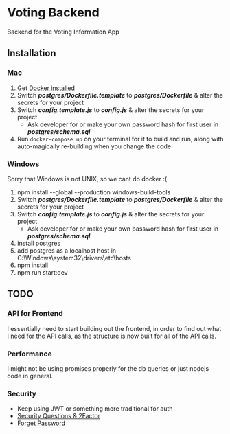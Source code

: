 # Voting Backend

Backend for the Voting Information App

## Installation

### Mac
1. Get [Docker installed](https://store.docker.com/search?type=edition&offering=community)
2. Switch __*postgres/Dockerfile.template*__ to __*postgres/Dockerfile*__ & alter the secrets for your project
3. Switch __*config.template.js*__ to __*config.js*__ & alter the secrets for your project
    - Ask developer for or make your own password hash for first user in __*postgres/schema.sql*__
4. Run ```docker-compose up``` on your terminal for it to build and run, along with auto-magically re-building when you change the code

### Windows
Sorry that Windows is not UNIX, so we cant do docker :(
1. npm install --global --production windows-build-tools
2. Switch __*postgres/Dockerfile.template*__ to __*postgres/Dockerfile*__ & alter the secrets for your project
3. Switch __*config.template.js*__ to __*config.js*__ & alter the secrets for your project
    - Ask developer for or make your own password hash for first user in __*postgres/schema.sql*__
4. install postgres
5. add postgres as a localhost host in C:\Windows\system32\drivers\etc\hosts
6. npm install
7. npm run start:dev

## TODO

### API for Frontend
I essentially need to start building out the frontend, in order to find out what I need for the API calls, as the structure is now built for all of the API calls.


### Performance
I might not be using promises properly for the db queries or just nodejs code in general.

### Security
 * Keep using JWT or something more traditional for auth
 * [Security Questions & 2Factor](https://www.owasp.org/index.php/Password_Storage_Cheat_Sheet#Design_password_storage_assuming_eventual_compromise)
 * [Forget Password](https://www.owasp.org/index.php/Forgot_Password_Cheat_Sheet)
